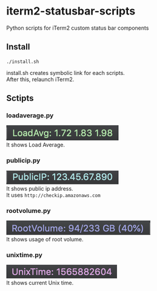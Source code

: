 # iterm2-statusbar-scripts
Python scripts for iTerm2 custom status bar components

## Install

```
./install.sh
```

install.sh creates symbolic link for each scripts.  
After this, relaunch iTerm2.

## Sctipts

### loadaverage.py

![](imgs/loadaverage.png)  
It shows Load Average.

### publicip.py

![](imgs/publicip.png)  
It shows public ip address.  
It uses `http://checkip.amazonaws.com`

### rootvolume.py

![](imgs/rootvolume.png)  
It shows usage of root volume.

### unixtime.py

![](imgs/unixtime.png)  
It shows current Unix time.
